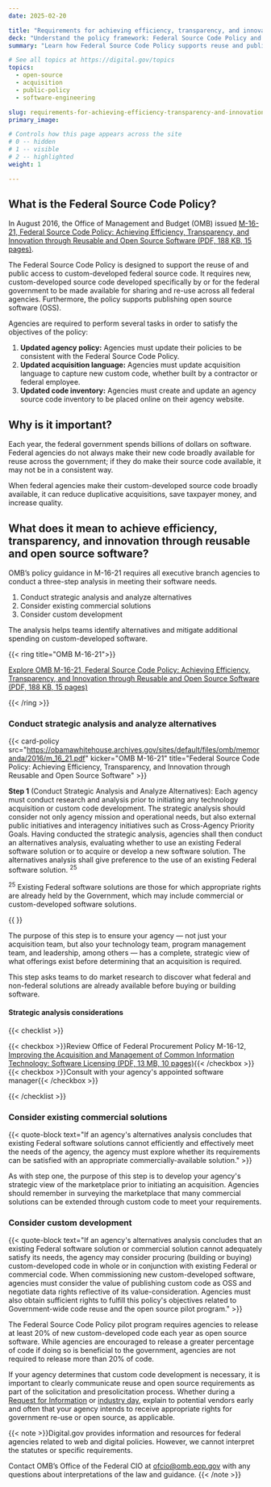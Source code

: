 ```yaml
---
date: 2025-02-20

title: "Requirements for achieving efficiency, transparency, and innovation through reusable and open source software"
deck: "Understand the policy framework: Federal Source Code Policy and OMB M-16–21"
summary: "Learn how Federal Source Code Policy supports reuse and public access to custom-developed federal source code."

# See all topics at https://digital.gov/topics
topics:
  - open-source
  - acquisition
  - public-policy
  - software-engineering

slug: requirements-for-achieving-efficiency-transparency-and-innovation-through-reusable-and-open-source-software
primary_image: 

# Controls how this page appears across the site
# 0 -- hidden
# 1 -- visible
# 2 -- highlighted
weight: 1

---
```


## What is the Federal Source Code Policy?

In August 2016, the Office of Management and Budget (OMB) issued [M-16-21, Federal Source Code Policy: Achieving Efficiency, Transparency, and Innovation through Reusable and Open Source Software (PDF, 188 KB, 15 pages)](https://obamawhitehouse.archives.gov/sites/default/files/omb/memoranda/2016/m_16_21.pdf). 

The Federal Source Code Policy is designed to support the reuse of and public access to custom-developed federal source code. It requires new, custom-developed source code developed specifically by or for the federal government to be made available for sharing and re-use across all federal agencies. Furthermore, the policy supports publishing open source software (OSS).

Agencies are required to perform several tasks in order to satisfy the objectives of the policy: 

1. **Updated agency policy:** Agencies must update their policies to be consistent with the Federal Source Code Policy.
2. **Updated acquisition language:** Agencies must update acquisition language to capture new custom code, whether built by a contractor or federal employee.
3. **Updated code inventory:** Agencies must create and update an agency source code inventory to be placed online on their agency website.

## Why is it important?

Each year, the federal government spends billions of dollars on software. Federal agencies do not always make their new code broadly available for reuse across the government; if they do make their source code available, it may not be in a consistent way.

When federal agencies make their custom-developed source code broadly available, it can reduce duplicative acquisitions, save taxpayer money, and increase quality.

## What does it mean to achieve efficiency, transparency, and innovation through reusable and open source software?

OMB’s policy guidance in M-16-21 requires all executive branch agencies to conduct a three-step analysis in meeting their software needs. 

1. Conduct strategic analysis and analyze alternatives
2. Consider existing commercial solutions
3. Consider custom development

The analysis helps teams identify alternatives and mitigate additional spending on custom-developed software.

{{< ring title="OMB M-16-21">}}

[Explore OMB M-16-21, Federal Source Code Policy: Achieving Efficiency, Transparency, and Innovation through Reusable and Open Source Software (PDF, 188 KB, 15 pages)](https://obamawhitehouse.archives.gov/sites/default/files/omb/memoranda/2016/m_16_21.pdf)

{{< /ring >}}

### Conduct strategic analysis and analyze alternatives

{{< card-policy src="https://obamawhitehouse.archives.gov/sites/default/files/omb/memoranda/2016/m_16_21.pdf" kicker="OMB M-16-21" title="Federal Source Code Policy: Achieving Efficiency, Transparency, and Innovation through Reusable and Open Source Software" >}}

**Step 1** (Conduct Strategic Analysis and Analyze Alternatives): Each agency must conduct research and analysis prior to initiating any technology acquisition or custom code development. The strategic analysis should consider not only agency mission and operational needs, but also external public initiatives and interagency initiatives such as Cross-Agency Priority Goals. Having conducted the strategic analysis, agencies shall then conduct an alternatives analysis, evaluating whether to use an existing Federal software solution or to acquire or develop a new software solution. The alternatives analysis shall give preference to the use of an existing Federal software solution. <sup>25</sup>

<sup>25</sup> Existing Federal software solutions are those for which appropriate rights are already held by the Government, which may include commercial or custom-developed software solutions.

{{ </card-policy >}}

The purpose of this step is to ensure your agency — not just your acquisition team, but also your technology team, program management team, and leadership, among others — has a complete, strategic view of what offerings exist before determining that an acquisition is required.

This step asks teams to do market research to discover what federal and non-federal solutions are already available before buying or building software.

#### Strategic analysis considerations

{{< checklist >}}

{{< checkbox >}}Review Office of Federal Procurement Policy M-16-12, [Improving the Acquisition and Management of Common Information Technology: Software Licensing (PDF, 13 MB, 10 pages)](https://obamawhitehouse.archives.gov/sites/default/files/omb/memoranda/2016/m-16-12_1.pdf){{< /checkbox >}}
{{< checkbox >}}Consult with your agency's appointed software manager{{< /checkbox >}}

{{< /checklist >}}

### Consider existing commercial solutions

{{< quote-block text="If an agency's alternatives analysis concludes that existing Federal software solutions cannot efficiently and effectively meet the needs of the agency, the agency must explore whether its requirements can be satisfied with an appropriate commercially-available solution." >}}

As with step one, the purpose of this step is to develop your agency's strategic view of the marketplace prior to initiating an acquisition. Agencies should remember in surveying the marketplace that many commercial solutions can be extended through custom code to meet your requirements.

### Consider custom development

{{< quote-block text="If an agency's alternatives analysis concludes that an existing Federal software solution or commercial solution cannot adequately satisfy its needs, the agency may consider procuring (building or buying) custom-developed code in whole or in conjunction with existing Federal or commercial code. When commissioning new custom-developed software, agencies must consider the value of publishing custom code as OSS and negotiate data rights reflective of its value-consideration. Agencies must also obtain sufficient rights to fulfill this policy's objectives related to Government-wide code reuse and the open source pilot program." >}}

The Federal Source Code Policy pilot program requires agencies to release at least 20% of new custom-developed code each year as open source software. While agencies are encouraged to release a greater percentage of code if doing so is beneficial to the government, agencies are not required to release more than 20% of code.

If your agency determines that custom code development is necessary, it is important to clearly communicate reuse and open source requirements as part of the solicitation and presolicitation process. Whether during a [Request for Information](https://www.gsa.gov/small-business/small-business-resources/training-resources/rfp-rfi-and-rfq-understanding-the-difference) or [industry day](https://www.fai.gov/media-library/item/lifting-curtain-industry-day-conferences), explain to potential vendors early and often that your agency intends to receive appropriate rights for government re-use or open source, as applicable.

{{< note >}}Digital.gov provides information and resources for federal agencies related to web and digital policies. However, we cannot interpret the statutes or specific requirements.

Contact OMB’s Office of the Federal CIO at [ofcio@omb.eop.gov](mailto:ofcio@omb.eop.gov) with any questions about interpretations of the law and guidance.
{{< /note >}}
